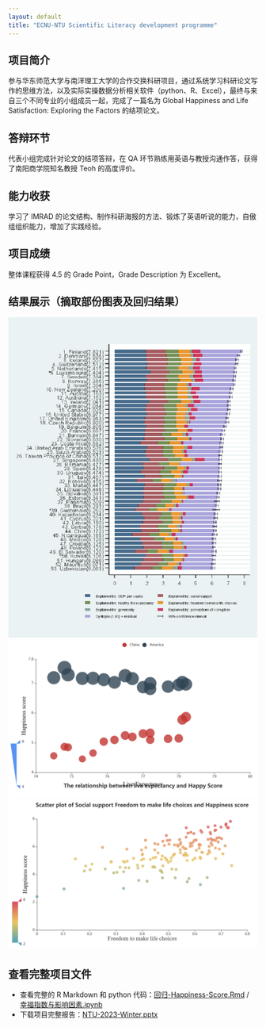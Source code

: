 ```yaml
---
layout: default
title: "ECNU-NTU Scientific Literacy development programme"
---
```

## 项目简介
参与华东师范大学与南洋理工大学的合作交换科研项目，通过系统学习科研论文写作的思维方法，以及实际实操数据分析相关软件（python、R、Excel），最终与来自三个不同专业的小组成员一起，完成了一篇名为 Global
Happiness and Life Satisfaction: Exploring the Factors 的结项论文。

## 答辩环节
代表小组完成针对论文的结项答辩，在 QA 环节熟练用英语与教授沟通作答，获得了南阳商学院知名教授 Teoh 的高度评价。

## 能力收获
学习了 IMRAD 的论文结构、制作科研海报的方法、锻炼了英语听说的能力，自傲组组织能力，增加了实践经验。

## 项目成绩
整体课程获得 4.5 的 Grade Point，Grade Description 为 Excellent。

## 结果展示（摘取部份图表及回归结果）
![NTU1](image/NTU1.png)
![NTU2](image/NTU2.png)
![NTU3](image/NTU3.png)

## 查看完整项目文件
- 查看完整的 R Markdown 和 python 代码：[回归-Happiness-Score.Rmd](code/回归-Happiness-Score.Rmd) / [幸福指数与影响因素.ipynb](code/幸福指数与影响因素.ipynb)
- 下载项目完整报告：[NTU-2023-Winter.pptx](pdf/NTU-2023-Winter.pptx)
